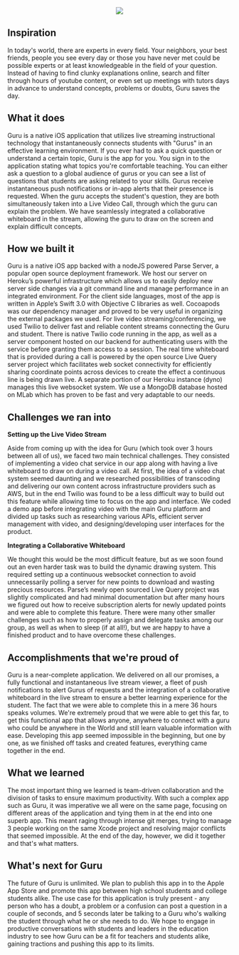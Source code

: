<p align="center">
  <img src="https://challengepost-s3-challengepost.netdna-ssl.com/photos/production/software_photos/000/462/608/datas/gallery.jpg"/>
</p>


## Inspiration
In today's world, there are experts in every field. Your neighbors, your best friends, people you see every day or those you have never met could be possible experts or at least knowledgeable in the field of your question. Instead of having to find clunky explanations online, search and filter through hours of youtube content, or even set up meetings with tutors days in advance to understand concepts, problems or doubts, Guru saves the day. 
## What it does
Guru is a native iOS application that utilizes live streaming instructional technology that instantaneously connects students with "Gurus" in an effective learning environment. If you ever had to ask a quick question or understand a certain topic, Guru is the app for you. You sign in to the application stating what topics you're comfortable teaching. You can either ask a question to a global audience of gurus or you can see a list of questions that students are asking related to your skills. Gurus receive instantaneous push notifications or in-app alerts that their presence is requested. When the guru accepts the student's question, they are both simultaneously taken into a Live Video Call, through which the guru can explain the problem. We have seamlessly integrated a collaborative whiteboard in the stream, allowing the guru to draw on the screen and explain difficult concepts. 
## How we built it
Guru is a native iOS app backed with a nodeJS powered Parse Server, a popular open source deployment framework. We host our server on Heroku’s powerful infrastructure which allows us to easily deploy new server side changes via a git command line and manage performance in an integrated environment. For the client side languages, most of the app is written in Apple’s Swift 3.0 with Objective C libraries as well. Cocoapods was our dependency manager and proved to be very useful in organizing the external packages we used. For live video streaming/conferencing, we used Twilio to deliver fast and reliable content streams connecting the Guru and student. There is native Twilio code running in the app, as well as a server component hosted on our backend for authenticating users with the service before granting them access to a session. The real time whiteboard that is provided during a call is powered by the open source Live Query server project which facilitates web socket connectivity for efficiently sharing coordinate points across devices to create the effect a continuous line is being drawn live. A separate portion of our Heroku instance (dyno) manages this live websocket system. We use a MongoDB database hosted on MLab which has proven to be fast and very adaptable to our needs.
## Challenges we ran into
**Setting up the Live Video Stream**

Aside from coming up with the idea for Guru (which took over 3 hours between all of us), we faced two main technical challenges. They consisted of implementing a video chat service in our app along with having a live whiteboard to draw on during a video call. At first, the idea of a video chat system seemed daunting and we researched possibilities of transcoding and delivering our own content across infrastructure providers such as AWS, but in the end Twilio was found to be a less difficult way to build out this feature while allowing time to focus on the app and interface. We coded a demo app before integrating video with the main Guru platform and divided up tasks such as researching various APIs, efficient server management with video, and designing/developing user interfaces for the product. 

**Integrating a Collaborative Whiteboard**

We thought this would be the most difficult feature, but as we soon found out an even harder task was to build the dynamic drawing system. This required setting up a continuous websocket connection to avoid unnecessarily polling a server for new points to download and wasting precious resources. Parse’s newly open sourced Live Query project was slightly complicated and had minimal documentation but after many hours we figured out how to receive subscription alerts for newly updated points and were able to complete this feature. There were many other smaller challenges such as how to properly assign and delegate tasks among our group, as well as when to sleep (if at all!), but we are happy to have a finished product and to have overcome these challenges.
## Accomplishments that we're proud of
Guru is a near-complete application. We delivered on all our promises, a fully functional and instantaneous live stream viewer, a fleet of push notifications to alert Gurus of requests and the integration of a collaborative whiteboard in the live stream to ensure a better learning experience for the student. The fact that we were able to complete this in a mere 36 hours speaks volumes. We're extremely proud that we were able to get this far, to get this functional app that allows anyone, anywhere to connect with a guru who could be anywhere in the World and still learn valuable information with ease. Developing this app seemed impossible in the beginning, but one by one, as we finished off tasks and created features, everything came together in the end. 
## What we learned
The most important thing we learned is team-driven collaboration and the division of tasks to ensure maximum productivity. With such a complex app such as Guru, it was imperative we all were on the same page, focusing on different areas of the application and tying them in at the end into one superb app. This meant raging through intense git merges, trying to manage 3 people working on the same Xcode project and resolving major conflicts that seemed impossible. At the end of the day, however, we did it together and that's what matters.  
## What's next for Guru
The future of Guru is unlimited. We plan to publish this app in to the Apple App Store and promote this app between high school students and college students alike. The use case for this application is truly present - any person who has a doubt, a problem or a confusion can post a question in a couple of seconds, and 5 seconds later be talking to a Guru who's walking the student through what he or she needs to do. We hope to engage in productive conversations with students and leaders in the education industry to see how Guru can be a fit for teachers and students alike, gaining tractions and pushing this app to its limits. 

